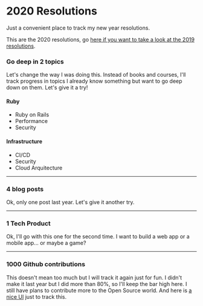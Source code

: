 # 2020 Resolutions
Just a convenient place to track my new year resolutions.

This are the 2020 resolutions, go [here if you want to take a look at the 2019 resolutions](/archive/resolutions2019.md).

### Go deep in 2 topics
Let's change the way I was doing this. Instead of books and courses, I'll track progress in topics I already know something but want to go deep down on them. Let's give it a try!

#### Ruby
- Ruby on Rails
- Performance
- Security

#### Infrastructure
- CI/CD
- Security
- Cloud Arquitecture

---

### 4 blog posts
Ok, only one post last year. Let's give it another try.

---

### 1 Tech Product
Ok, I'll go with this one for the second time. I want to build a web app or a mobile app... or maybe a game?

---
 
### 1000 Github contributions
This doesn't mean too much but I will track it again just for fun. I didn't make it last year but I did more than 80%, so I'll keep the bar high here. I still have plans to contribute more to the Open Source world. And here is [a nice UI][githubui] just to track this.

[githubui]: https://github.com/gepser?tab=overview&from=2020-01-01&to=2020-12-31

